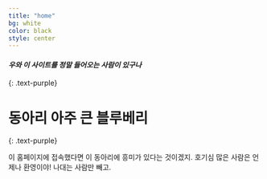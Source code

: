 ```yaml
---
title: "home"
bg: white
color: black
style: center
---
```


#### *우와 이 사이트를 정말 들어오는 사람이 있구나*
{: .text-purple}

# 동아리 **아주 큰 블루베리**
{: .text-purple}

이 홈페이지에 접속했다면 이 동아리에 흥미가 있다는 것이겠지. 호기심 많은 사람은 언제나 환영이야!
나대는 사람만 빼고.